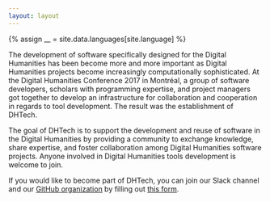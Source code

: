 ```yaml
---
layout: layout
---
```


{% assign __ = site.data.languages[site.language] %}

The development of software specifically designed for the Digital Humanities has been become more and more important as Digital Humanities projects become increasingly computationally sophisticated. At the Digital Humanities Conference 2017 in Montréal, a group of software developers, scholars with programming expertise, and project managers got together to develop an infrastructure for collaboration and cooperation in regards to tool development. The result was the establishment of DHTech.

The goal of DHTech is to support the development and reuse of software in the Digital Humanities by providing a community to exchange knowledge, share expertise, and foster collaboration among Digital Humanities software projects. Anyone involved in Digital Humanities tools development is welcome to join.

If you would like to become part of DHTech, you can join our Slack channel and our <a href="http://github.com/dh-tech">GitHub organization</a> by filling out <a href="https://docs.google.com/forms/d/e/1FAIpQLSeAe1MlCPOCVlY7YsJUcLv1_tDBtEOBNJ2vhCe6aWcvAl-ehQ/viewform" target="_blank">this form</a>.
